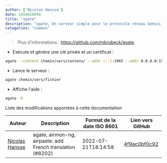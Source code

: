 ```yaml
---
author: ['Nicolas Hansse']
date: 1658420098
title: "agate"
description: "agate, Un serveur simple pour le protocole réseau Gemini."
categories: "common"
---
```

> Plus d'informations : <https://github.com/mbrubeck/agate>.

- Exécute et génère une clé privée et un certificat :

```bash
agate --content chemin/vers/contenu/ --addr [::]:1965 --addr 0.0.0.0:1965 --hostname exemple.com --lang fr-FR
```

- Lance le serveur :

```bash
agate chemin/vers/fichier
```

- Affiche l'aide :

```bash
agate -h
```
Liste des modifications apportées à cette documentation


Auteur | Description | Format de la date ISO 8601 | Lien vers GitHub
------|-----|-----|-----
[Nicolas Hansse](mailto:nico.hansse@gmail.com) | agate, airmon-ng, airpaste: add French translation (#8202) | 2022-07-21T18:14:58 | [4f9ac0bf0c92](https://github.com/tldr-pages/tldr/commit/4f9ac0bf0c92e7eb3d72f48394134a3afd3707ce)

